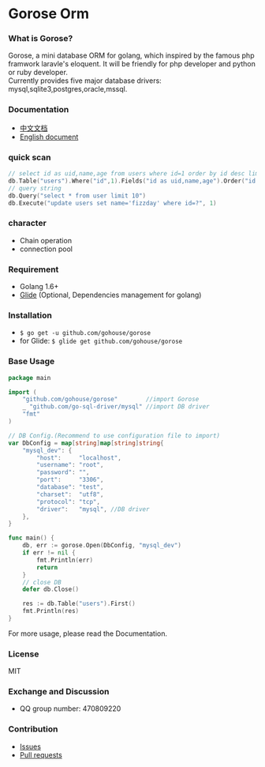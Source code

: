 # Gorose Orm

### What is Gorose?

Gorose, a mini database ORM for golang, which inspired by the famous php framwork laravle's eloquent. It will be friendly for php developer and python or ruby developer.  
Currently provides five major database drivers: mysql,sqlite3,postgres,oracle,mssql.

### Documentation

- [中文文档](docs/zh-CN/README.md)
- [English document](docs/en/README.md)

### quick scan

```go
// select id as uid,name,age from users where id=1 order by id desc limit 10
db.Table("users").Where("id",1).Fields("id as uid,name,age").Order("id desc").Limit(10).Get()
// query string
db.Query("select * from user limit 10")
db.Execute("update users set name='fizzday' where id=?", 1)
```

### character

- Chain operation  
- connection pool  

### Requirement

- Golang 1.6+
- [Glide](https://glide.sh) (Optional, Dependencies management for golang)

### Installation

- `$ go get -u github.com/gohouse/gorose`
- for Glide: `$ glide get github.com/gohouse/gorose`

### Base Usage
```go
package main

import (
	"github.com/gohouse/gorose"        //import Gorose
	_ "github.com/go-sql-driver/mysql" //import DB driver
	"fmt"
)

// DB Config.(Recommend to use configuration file to import)
var DbConfig = map[string]map[string]string{
	"mysql_dev": {
		"host":     "localhost",
		"username": "root",
		"password": "",
		"port":     "3306",
		"database": "test",
		"charset":  "utf8",
		"protocol": "tcp",
		"driver":   "mysql", //DB driver
	},
}

func main() {
	db, err := gorose.Open(DbConfig, "mysql_dev")
	if err != nil {
		fmt.Println(err)
		return
	}
	// close DB
	defer db.Close()

	res := db.Table("users").First()
	fmt.Println(res)
}

```
For more usage, please read the Documentation.

### License

MIT

### Exchange and Discussion

- QQ group number: 470809220

### Contribution

- [Issues](https://github.com/gohouse/gorose/issues)
- [Pull requests](https://github.com/gohouse/gorose/pulls)
